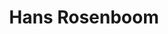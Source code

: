 ---
order: 27
category: residents
layout: post
title: Hans Rosenboom
profession: furniture design
website: www.hansrosenboom.nl
---